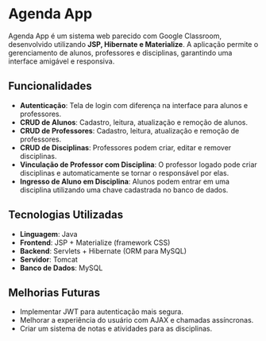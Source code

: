 # Agenda App

Agenda App é um sistema web parecido com Google Classroom, desenvolvido utilizando **JSP, Hibernate e Materialize**. A aplicação permite o gerenciamento de alunos, professores e disciplinas, garantindo uma interface amigável e responsiva.

## Funcionalidades

- **Autenticação**: Tela de login com diferença na interface para alunos e professores.
- **CRUD de Alunos**: Cadastro, leitura, atualização e remoção de alunos.
- **CRUD de Professores**: Cadastro, leitura, atualização e remoção de professores.
- **CRUD de Disciplinas**: Professores podem criar, editar e remover disciplinas.
- **Vinculação de Professor com Disciplina**: O professor logado pode criar disciplinas e automaticamente se tornar o responsável por elas.
- **Ingresso de Aluno em Disciplina**: Alunos podem entrar em uma disciplina utilizando uma chave cadastrada no banco de dados.

## Tecnologias Utilizadas

- **Linguagem**: Java
- **Frontend**: JSP + Materialize (framework CSS)
- **Backend**: Servlets + Hibernate (ORM para MySQL)
- **Servidor**: Tomcat
- **Banco de Dados**: MySQL

## Melhorias Futuras

- Implementar JWT para autenticação mais segura.
- Melhorar a experiência do usuário com AJAX e chamadas assíncronas.
- Criar um sistema de notas e atividades para as disciplinas.

